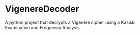 # VigenereDecoder
A python project that decrypts a Vigenère cipher using a Kasiski Examination and Frequency Analysis 
